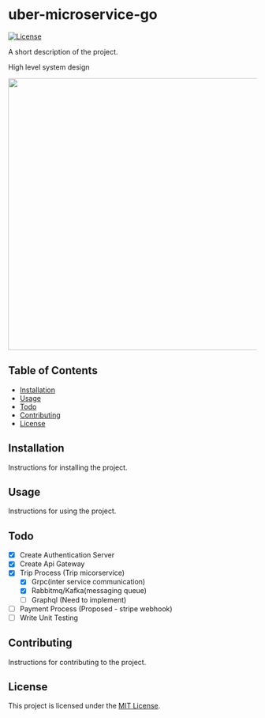# uber-microservice-go



[![License](https://img.shields.io/badge/license-MIT-blue.svg)](LICENSE)

A short description of the project.

High level system design

<img src="https://github.com/Imesh7/uber_microserivices_with_go/assets/50042375/7128330c-0a55-4484-a1fd-5c56de81fbc1" width="550">


## Table of Contents

- [Installation](#installation)
- [Usage](#usage)
- [Todo](#Todo)
- [Contributing](#contributing)
- [License](#license)

## Installation

Instructions for installing the project.

## Usage

Instructions for using the project.

## Todo
- [x] Create Authentication Server
- [x] Create Api Gateway
- [x] Trip Process (Trip micorservice)
    - [x] Grpc(inter service communication)
    - [x] Rabbitmq/Kafka(messaging queue)
    - [ ] Graphql (Need to implement)
- [ ] Payment Process (Proposed - stripe webhook)
- [ ] Write Unit Testing

## Contributing

Instructions for contributing to the project.


## License

This project is licensed under the [MIT License](LICENSE).

